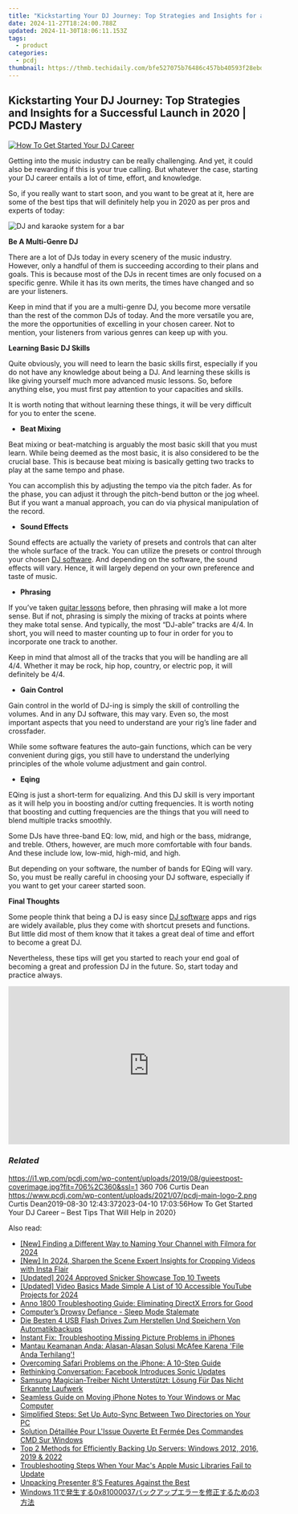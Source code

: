 ```yaml
---
title: "Kickstarting Your DJ Journey: Top Strategies and Insights for a Successful Launch in 2020 | PCDJ Mastery"
date: 2024-11-27T18:24:00.788Z
updated: 2024-11-30T18:06:11.153Z
tags:
  - product
categories:
  - pcdj
thumbnail: https://thmb.techidaily.com/bfe527075b76486c457bb40593f28ebdf4420fa39a7d079da9e7faa5dde71ba1.jpg
---
```


## Kickstarting Your DJ Journey: Top Strategies and Insights for a Successful Launch in 2020 | PCDJ Mastery

[![How To Get Started Your DJ Career](https://i1.wp.com/pcdj.com/wp-content/uploads/2019/08/guieestpost-coverimage.jpg?resize=706%2C321&ssl=1)](https://i1.wp.com/pcdj.com/wp-content/uploads/2019/08/guieestpost-coverimage.jpg?fit=706%2C360&ssl=1 "How To Get Started Your DJ Career")

Getting into the music industry can be really challenging. And yet, it could also be rewarding if this is your true calling. But whatever the case, starting your DJ career entails a lot of time, effort, and knowledge.

So, if you really want to start soon, and you want to be great at it, here are some of the best tips that will definitely help you in 2020 as per pros and experts of today:

![DJ and karaoke system for a bar](https://i0.wp.com/pcdj.com/wp-content/uploads/2019/05/dex3-venue-square.jpg?fit=300%2C300&ssl=1 "DJ and karaoke system for a bar")

**Be A Multi-Genre DJ**

There are a lot of DJs today in every scenery of the music industry. However, only a handful of them is succeeding according to their plans and goals. This is because most of the DJs in recent times are only focused on a specific genre. While it has its own merits, the times have changed and so are your listeners.

Keep in mind that if you are a multi-genre DJ, you become more versatile than the rest of the common DJs of today. And the more versatile you are, the more the opportunities of excelling in your chosen career. Not to mention, your listeners from various genres can keep up with you.

**Learning Basic DJ Skills**

Quite obviously, you will need to learn the basic skills first, especially if you do not have any knowledge about being a DJ. And learning these skills is like giving yourself much more advanced music lessons. So, before anything else, you must first pay attention to your capacities and skills.

It is worth noting that without learning these things, it will be very difficult for you to enter the scene.

* **Beat Mixing**

Beat mixing or beat-matching is arguably the most basic skill that you must learn. While being deemed as the most basic, it is also considered to be the crucial base. This is because beat mixing is basically getting two tracks to play at the same tempo and phase.

You can accomplish this by adjusting the tempo via the pitch fader. As for the phase, you can adjust it through the pitch-bend button or the jog wheel. But if you want a manual approach, you can do via physical manipulation of the record.

* **Sound Effects**

Sound effects are actually the variety of presets and controls that can alter the whole surface of the track. You can utilize the presets or control through your chosen [DJ software](https://tools.techidaily.com/pcdj/products/). And depending on the software, the sound effects will vary. Hence, it will largely depend on your own preference and taste of music.

* **Phrasing**

If you’ve taken [guitar lessons](https://www.sagemusic.co/guitar-lessons-nyc/) before, then phrasing will make a lot more sense. But if not, phrasing is simply the mixing of tracks at points where they make total sense. And typically, the most “DJ-able” tracks are 4/4\. In short, you will need to master counting up to four in order for you to incorporate one track to another.

Keep in mind that almost all of the tracks that you will be handling are all 4/4\. Whether it may be rock, hip hop, country, or electric pop, it will definitely be 4/4.

* **Gain Control**

Gain control in the world of DJ-ing is simply the skill of controlling the volumes. And in any DJ software, this may vary. Even so, the most important aspects that you need to understand are your rig’s line fader and crossfader.

While some software features the auto-gain functions, which can be very convenient during gigs, you still have to understand the underlying principles of the whole volume adjustment and gain control.

* **Eqing**

EQing is just a short-term for equalizing. And this DJ skill is very important as it will help you in boosting and/or cutting frequencies. It is worth noting that boosting and cutting frequencies are the things that you will need to blend multiple tracks smoothly.

Some DJs have three-band EQ: low, mid, and high or the bass, midrange, and treble. Others, however, are much more comfortable with four bands. And these include low, low-mid, high-mid, and high.

But depending on your software, the number of bands for EQing will vary. So, you must be really careful in choosing your DJ software, especially if you want to get your career started soon.

**Final Thoughts**

Some people think that being a DJ is easy since [DJ software](https://tools.techidaily.com/pcdj/products/) apps and rigs are widely available, plus they come with shortcut presets and functions. But little did most of them know that it takes a great deal of time and effort to become a great DJ.

Nevertheless, these tips will get you started to reach your end goal of becoming a great and profession DJ in the future. So, start today and practice always.

<!-- affiliate ads begin -->
<iframe width="560" height="315" src="https://www.youtube.com/embed/RhLjZsruC9M?si=-861oUSfrUde2Ykt" title="YouTube video player" frameborder="0" allow="accelerometer; autoplay; clipboard-write; encrypted-media; gyroscope; picture-in-picture; web-share" referrerpolicy="strict-origin-when-cross-origin" allowfullscreen></iframe>
<!-- affiliate ads end -->

### _Related_

https://i1.wp.com/pcdj.com/wp-content/uploads/2019/08/guieestpost-coverimage.jpg?fit=706%2C360&ssl=1 360 706 Curtis Dean https://www.pcdj.com/wp-content/uploads/2021/07/pcdj-main-logo-2.png Curtis Dean2019-08-30 12:43:372023-04-10 17:03:56How To Get Started Your DJ Career – Best Tips That Will Help in 2020}

<ins class="adsbygoogle"
     style="display:block"
     data-ad-format="autorelaxed"
     data-ad-client="ca-pub-7571918770474297"
     data-ad-slot="1223367746"></ins>

<ins class="adsbygoogle"
     style="display:block"
     data-ad-client="ca-pub-7571918770474297"
     data-ad-slot="8358498916"
     data-ad-format="auto"
     data-full-width-responsive="true"></ins>

<span class="atpl-alsoreadstyle">Also read:</span>
<div><ul>
<li><a href="https://eaxpv-info.techidaily.com/new-finding-a-different-way-to-naming-your-channel-with-filmora-for-2024/"><u>[New] Finding a Different Way to Naming Your Channel with Filmora for 2024</u></a></li>
<li><a href="https://instagram-videos.techidaily.com/new-in-2024-sharpen-the-scene-expert-insights-for-cropping-videos-with-insta-flair/"><u>[New] In 2024, Sharpen the Scene Expert Insights for Cropping Videos with Insta Flair</u></a></li>
<li><a href="https://twitter-videos.techidaily.com/updated-2024-approved-snicker-showcase-top-10-tweets/"><u>[Updated] 2024 Approved Snicker Showcase Top 10 Tweets</u></a></li>
<li><a href="https://youtube-tips.techidaily.com/ed-video-basics-made-simple-a-list-of-10-accessible-youtube-projects-for-2024/"><u>[Updated] Video Basics Made Simple A List of 10 Accessible YouTube Projects for 2024</u></a></li>
<li><a href="https://win-answers.techidaily.com/anno-1800-troubleshooting-guide-eliminating-directx-errors-for-good/"><u>Anno 1800 Troubleshooting Guide: Eliminating DirectX Errors for Good</u></a></li>
<li><a href="https://common-error.techidaily.com/computers-drowsy-defiance-sleep-mode-stalemate/"><u>Computer’s Drowsy Defiance - Sleep Mode Stalemate</u></a></li>
<li><a href="https://win-hot.techidaily.com/die-besten-4-usb-flash-drives-zum-herstellen-und-speichern-von-automatikbackups/"><u>Die Besten 4 USB Flash Drives Zum Herstellen Und Speichern Von Automatikbackups</u></a></li>
<li><a href="https://discover-comparisons.techidaily.com/instant-fix-troubleshooting-missing-picture-problems-in-iphones/"><u>Instant Fix: Troubleshooting Missing Picture Problems in iPhones</u></a></li>
<li><a href="https://win-hot.techidaily.com/mantau-keamanan-anda-alasan-alasan-solusi-mcafee-karena-file-anda-terhilang/"><u>Mantau Keamanan Anda: Alasan-Alasan Solusi McAfee Karena 'File Anda Terhilang'!</u></a></li>
<li><a href="https://fox-that.techidaily.com/overcoming-safari-problems-on-the-iphone-a-10-step-guide/"><u>Overcoming Safari Problems on the iPhone: A 10-Step Guide</u></a></li>
<li><a href="https://facebook.techidaily.com/rethinking-conversation-facebook-introduces-sonic-updates/"><u>Rethinking Conversation: Facebook Introduces Sonic Updates</u></a></li>
<li><a href="https://win-hot.techidaily.com/samsung-magician-treiber-nicht-unterstutzt-losung-fur-das-nicht-erkannte-laufwerk/"><u>Samsung Magician-Treiber Nicht Unterstützt: Lösung Für Das Nicht Erkannte Laufwerk</u></a></li>
<li><a href="https://win-hot.techidaily.com/seamless-guide-on-moving-iphone-notes-to-your-windows-or-mac-computer/"><u>Seamless Guide on Moving iPhone Notes to Your Windows or Mac Computer</u></a></li>
<li><a href="https://win-hot.techidaily.com/simplified-steps-set-up-auto-sync-between-two-directories-on-your-pc/"><u>Simplified Steps: Set Up Auto-Sync Between Two Directories on Your PC</u></a></li>
<li><a href="https://win-hot.techidaily.com/solution-detaillee-pour-lissue-ouverte-et-fermee-des-commandes-cmd-sur-windows/"><u>Solution Détaillée Pour L'Issue Ouverte Et Fermée Des Commandes CMD Sur Windows</u></a></li>
<li><a href="https://win-hot.techidaily.com/top-2-methods-for-efficiently-backing-up-servers-windows-2012-2016-2019-and-2022/"><u>Top 2 Methods for Efficiently Backing Up Servers: Windows 2012, 2016, 2019 & 2022</u></a></li>
<li><a href="https://win-hot.techidaily.com/troubleshooting-steps-when-your-macs-apple-music-libraries-fail-to-update/"><u>Troubleshooting Steps When Your Mac's Apple Music Libraries Fail to Update</u></a></li>
<li><a href="https://on-screen-recording.techidaily.com/unpacking-presenter-8s-features-against-the-best/"><u>Unpacking Presenter 8’S Features Against the Best</u></a></li>
<li><a href="https://win-hot.techidaily.com/windows-110x810000373/"><u>Windows 11で発生する0x81000037バックアップエラーを修正するための3方法</u></a></li>
</ul></div>

